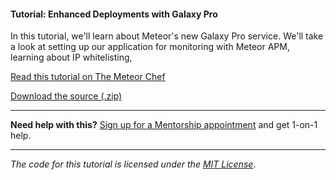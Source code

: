 #### Tutorial: Enhanced Deployments with Galaxy Pro

In this tutorial, we'll learn about Meteor's new Galaxy Pro service. We'll take a look at setting up our application for monitoring with Meteor APM, learning about IP whitelisting,

[Read this tutorial on The Meteor Chef](https://themeteorchef.com/tutorials/enhanced-deployments-with-galaxy-pro)  

[Download the source (.zip)](https://github.com/themeteorchef/enhanced-deployments-with-galaxy-pro/archive/master.zip)

---

**Need help with this?** [Sign up for a Mentorship appointment](https://themeteorchef.com/mentorship?readme=enhanced-deployments-with-galaxy-pro) and get 1-on-1 help.

---

_The code for this tutorial is licensed under the [MIT License](http://opensource.org/licenses/MIT)_.

